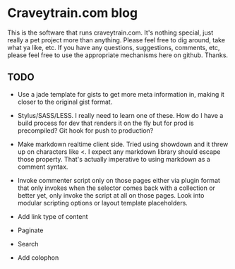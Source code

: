 # Craveytrain.com blog

This is the software that runs craveytrain.com. It's nothing special, just really a pet project more than anything. Please feel free to dig around, take what ya like, etc. If you have any questions, suggestions, comments, etc, please feel free to use the appropriate mechanisms here on github. Thanks.

## TODO
- Use a jade template for gists to get more meta information in, making it closer to the original gist format.

- Stylus/SASS/LESS. I really need to learn one of these. How do I have a build process for dev that renders it on the fly but for prod is precompiled? Git hook for push to production?

- Make markdown realtime client side. Tried using showdown and it threw up on characters like <. I expect any markdown library should escape those property. That's actually imperative to using markdown as a comment syntax.

- Invoke commenter script only on those pages either via plugin format that only invokes when the selector comes back with a collection or better yet, only invoke the script at all on those pages. Look into modular scripting options or layout template placeholders.

- Add link type of content

- Paginate

- Search

- Add colophon